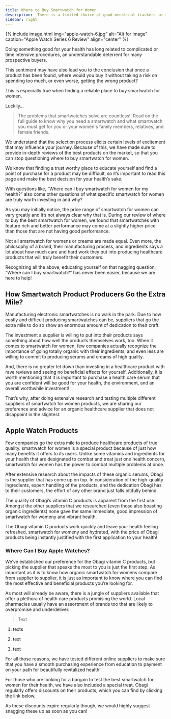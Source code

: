 ```yaml
---
title: Where to Buy Smartwatch for Women
description:  There is a limited choice of good menstrual trackers in the market. Find out the FREE...
sidebar: right
---
```

{% include image.html img="apple-watch-6.jpg" alt="Alt for image" caption="Apple Watch Series 6 Review" align="center" %}

Doing something good for your health has long related to complicated or time intensive procedures, an understandable deterrent for many prospective buyers.

This sentiment may have also lead you to the conclusion that once a product has been found, where would you buy it without taking a risk on spending too much, or even worse, getting the wrong product?

This is especially true when finding a reliable place to buy smartwatch for women.

Luckily…


> The problems that smartwatches solve are countless!! Read on the full guide to know why you need a smartwatch and what smartwatch you must get for you or your women's family members, relatives, and female friends.

We understand that the selection process elicits certain levels of excitement that may influence your journey. Because of this, we have made sure to provide in-depth reviews of the best products on the market, so that you can stop questioning where to buy smartwatch for women.

We know that finding a trust worthy place to educate yourself and find a point of purchase for a product may be difficult, so it’s important to read this page and make the best decision for your health’s sake.

With questions like, “Where can I buy smartwatch for women for my health?” also come other questions of what specific smartwatch for women are truly worth investing in and why?

As you may initially notice, the price range of smartwatch for women can vary greatly and it’s not always clear why that is. During our review of where to buy the best smartwatch for women, we found that smartwatches with feature rich and better performance may come at a slightly higher price than those that are not having good performance.

Not all smartwatch for womens or creams are made equal. Even more, the philosophy of a brand, their manufacturing process, and ingredients says a lot about how much care and hard work they put into producing healthcare products that will truly benefit their customers.

Recognizing all the above, educating yourself on that nagging question, “Where can I buy smartwatch?” has never been easier, because we are here to help!

## How Smartwatch Product Producers Go the Extra Mile?
Manufacturing electronic smartwatches is no walk in the park. Due to how costly and difficult producing smartwatches can be, suppliers that go the extra mile to do so show an enormous amount of dedication to their craft.

The investment a supplier is willing to put into their products says something about how well the products themselves work, too. When it comes to smartwatch for women, few companies actually recognize the importance of going totally organic with their ingredients, and even less are willing to commit to producing serums and creams of high quality.

And, there is no greater let down than investing in a healthcare product with rave reviews and seeing no beneficial effects for yourself. Additionally, it is worth mentioning that it is important to purchase a health care serum that you are confident will be good for your health, the environment, and an overall worthwhile investment!

That’s why, after doing extensive research and testing multiple different suppliers of smartwatch for women products, we are sharing our preference and advice for an organic healthcare supplier that does not disappoint in the slightest.

## Apple Watch Products

Few companies go the extra mile to produce healthcare products of true quality. smartwatch for women is a special product because of just how many benefits it offers to its users. Unlike some vitamins and ingredients for your health that are designated to combat and treat just one health concern, smartwatch for women has the power to combat multiple problems at once.

After extensive research about the impacts of these organic serums, Obagi is the supplier that has come up on top. In consideration of the high-quality ingredients, expert handling of the products, and the dedication Obagi has to their customers, the effort of any other brand just falls pitifully behind.

The quality of Obagi’s vitamin C products is apparent from the first use. Amongst the other suppliers that we researched (even those also boasting organic ingredients) none gave the same immediate, good impression of smartwatch for womeny and vibrant health.

The Obagi vitamin C products work quickly and leave your health feeling refreshed, smartwatch for womeny and hydrated, with the price of Obagi products being instantly justified with the first application to your health!

### Where Can I Buy Apple Watches?

We’ve established our preference for the Obagi vitamin C products, but picking the supplier that speaks the most to you is just the first step. As important as it is to know how organic smartwatch for womens compare from supplier to supplier, it is just as important to know where you can find the most effective and beneficial products you’re looking for.

As most will already be aware, there is a jungle of suppliers available that offer a plethora of health care products promising the world. Local pharmacies usually have an assortment of brands too that are likely to overpromise and underdeliver.

> Text

1. texts

2. text

3. text

For all those reasons, we have tested different online suppliers to make sure that you have a smooth purchasing experience from education to payment on your path for beautifully revitalized health!

For those who are looking for a bargain to test the best smartwatch for women for their health, we have also included a special treat. Obagi regularly offers discounts on their products, which you can find by clicking the link below.

As these discounts expire regularly though, we would highly suggest snagging these up as soon as you can!
